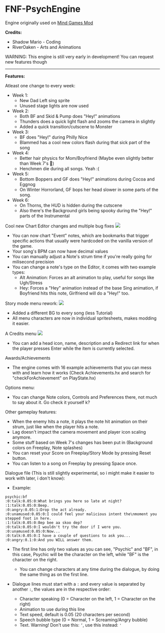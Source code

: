 # FNF-PsychEngine
Engine originally used on [Mind Games Mod](https://gamebanana.com/mods/301107)

**Credits:**
* Shadow Mario - Coding
* RiverOaken - Arts and Animations

WARNING: This engine is still very early in development! You can request new features though
_____________________________________

**Features:**

Atleast one change to every week:
* Week 1:
  * New Dad Left sing sprite 
  * Unused stage lights are now used
* Week 2:
  * Both BF and Skid & Pump does "Hey!" animations
  * Thunders does a quick light flash and zooms the camera in slightly
  * Added a quick transition/cutscene to Monster
* Week 3:
  * BF does "Hey!" during Philly Nice
  * Blammed has a cool new colors flash during that sick part of the song
* Week 4:
  * Better hair physics for Mom/Boyfriend (Maybe even slightly better than Week 7's :eyes:)
  * Henchmen die during all songs. Yeah :(
* Week 5:
  * Bottom Boppers and GF does "Hey!" animations during Cocoa and Eggnog
  * On Winter Horrorland, GF bops her head slower in some parts of the song.
* Week 6:
  * On Thorns, the HUD is hidden during the cutscene
  * Also there's the Background girls being spooky during the "Hey!" parts of the Instrumental

Cool new Chart Editor changes and multiple bug fixes
![](https://i.imgur.com/tNY2A03.png)
* You can now chart "Event" notes, which are bookmarks that trigger specific actions that usually were hardcoded on the vanilla version of the game.
* Your song's BPM can now have decimal values
* You can manually adjust a Note's strum time if you're really going for milisecond precision
* You can change a note's type on the Editor, it comes with two example types:
  * Alt Animation: Forces an alt animation to play, useful for songs like Ugh/Stress
  * Hey: Forces a "Hey" animation instead of the base Sing animation, if Boyfriend hits this note, Girlfriend will do a "Hey!" too.

Story mode menu rework:
![](https://i.imgur.com/UB2EKpV.png)
* Added a different BG to every song (less Tutorial)
* All menu characters are now in individual spritesheets, makes modding it easier.

A Credits menu
![](https://i.imgur.com/NdIQt3d.png)
* You can add a head icon, name, description and a Redirect link for when the player presses Enter while the item is currently selected.

Awards/Achievements
* The engine comes with 16 example achievements that you can mess with and learn how it works (Check Achievements.hx and search for "checkForAchievement" on PlayState.hx)

Options menu:
* You can change Note colors, Controls and Preferences there, not much to say about it. Go check it yourself k?

Other gameplay features:
* When the enemy hits a note, it plays the note hit animation on their strum, just like when the player hits a note.
* Lag doesn't impact the camera movement and player icon scaling anymore.
* Some stuff based on Week 7's changes has been put in (Background colors on Freeplay, Note splashes)
* You can reset your Score on Freeplay/Story Mode by pressing Reset button.
* You can listen to a song on Freeplay by pressing Space once.

Dialogue file (This is still slightly experimental, so i might make it easier to work with later, i don't know):
* Example:
```
psychic:bf
:0:talk:0.05:0:What brings you here so late at night?
:1:talk:0.05:0:Beep.
:0:angry:0.05:1:Drop the act already.
:0:unamused:0.05:0:I could feel your malicious intent the\nmoment you stepped foot in here.
:1:talk:0.05:0:Bep bee aa skoo dep?
:0:talk:0.05:0:I wouldn't try the door if I were you.
:0:unamused:0.05:0:Now...
:0:talk:0.05:0:I have a couple of questions to ask you...
:0:angry:0.1:0:And you WILL answer them.
```

* The first line has only two values as you can see, "Psychic" and "BF", in this case, Psychic will be the character on the left, while "BF" is the character on the right.
  * You can change characters at any time during the dialogue, by doing the same thing as on the first line.

* Dialogue lines must start with a `:` and every value is separated by another `:`, the values are in the respective order:
  * Character speaking (0 = Character on the left, 1 = Character on the right)
  * Animation to use during this line
  * Text speed, default is 0.05 (20 characters per second)
  * Speech bubble type (0 = Normal, 1 = Screaming/Angry bubble)
  * Text. Warning! Don't use this: `’`, use this instead: `'`

